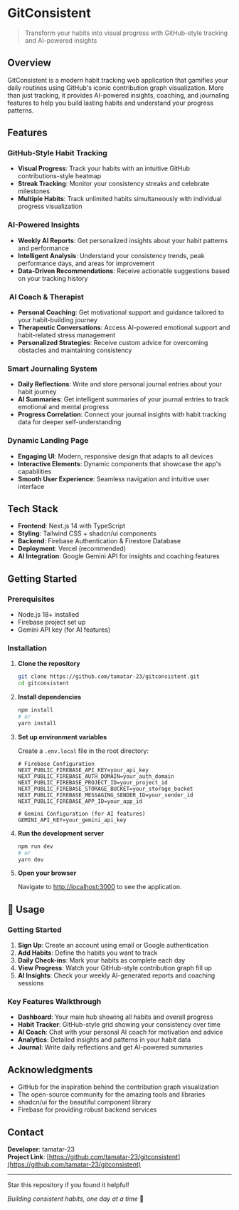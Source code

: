 # GitConsistent 

> Transform your habits into visual progress with GitHub-style tracking and AI-powered insights

##  Overview

GitConsistent is a modern habit tracking web application that gamifies your daily routines using GitHub's iconic contribution graph visualization. More than just tracking, it provides AI-powered insights, coaching, and journaling features to help you build lasting habits and understand your progress patterns.

##  Features

###  GitHub-Style Habit Tracking
- **Visual Progress**: Track your habits with an intuitive GitHub contributions-style heatmap
- **Streak Tracking**: Monitor your consistency streaks and celebrate milestones
- **Multiple Habits**: Track unlimited habits simultaneously with individual progress visualization

###  AI-Powered Insights
- **Weekly AI Reports**: Get personalized insights about your habit patterns and performance
- **Intelligent Analysis**: Understand your consistency trends, peak performance days, and areas for improvement
- **Data-Driven Recommendations**: Receive actionable suggestions based on your tracking history

###  ️ AI Coach & Therapist
- **Personal Coaching**: Get motivational support and guidance tailored to your habit-building journey
- **Therapeutic Conversations**: Access AI-powered emotional support and habit-related stress management
- **Personalized Strategies**: Receive custom advice for overcoming obstacles and maintaining consistency

###  Smart Journaling System
- **Daily Reflections**: Write and store personal journal entries about your habit journey
- **AI Summaries**: Get intelligent summaries of your journal entries to track emotional and mental progress
- **Progress Correlation**: Connect your journal insights with habit tracking data for deeper self-understanding

###  Dynamic Landing Page
- **Engaging UI**: Modern, responsive design that adapts to all devices
- **Interactive Elements**: Dynamic components that showcase the app's capabilities
- **Smooth User Experience**: Seamless navigation and intuitive user interface

##   Tech Stack

- **Frontend**: Next.js 14 with TypeScript
- **Styling**: Tailwind CSS + shadcn/ui components
- **Backend**: Firebase Authentication & Firestore Database
- **Deployment**: Vercel (recommended)
- **AI Integration**: Google Gemini API for insights and coaching features

##  Getting Started

### Prerequisites

- Node.js 18+ installed
- Firebase project set up
- Gemini API key (for AI features)

### Installation

1. **Clone the repository**
   ```bash
   git clone https://github.com/tamatar-23/gitconsistent.git
   cd gitconsistent
   ```

2. **Install dependencies**
   ```bash
   npm install
   # or
   yarn install
   ```

3. **Set up environment variables**

   Create a `.env.local` file in the root directory:
   ```env
   # Firebase Configuration
   NEXT_PUBLIC_FIREBASE_API_KEY=your_api_key
   NEXT_PUBLIC_FIREBASE_AUTH_DOMAIN=your_auth_domain
   NEXT_PUBLIC_FIREBASE_PROJECT_ID=your_project_id
   NEXT_PUBLIC_FIREBASE_STORAGE_BUCKET=your_storage_bucket
   NEXT_PUBLIC_FIREBASE_MESSAGING_SENDER_ID=your_sender_id
   NEXT_PUBLIC_FIREBASE_APP_ID=your_app_id

   # Gemini Configuration (for AI features)
   GEMINI_API_KEY=your_gemini_api_key
   ```

4. **Run the development server**
   ```bash
   npm run dev
   # or
   yarn dev
   ```

5. **Open your browser**

   Navigate to [http://localhost:3000](http://localhost:3000) to see the application.

## 📱 Usage

### Getting Started
1. **Sign Up**: Create an account using email or Google authentication
2. **Add Habits**: Define the habits you want to track
3. **Daily Check-ins**: Mark your habits as complete each day
4. **View Progress**: Watch your GitHub-style contribution graph fill up
5. **AI Insights**: Check your weekly AI-generated reports and coaching sessions

### Key Features Walkthrough
- **Dashboard**: Your main hub showing all habits and overall progress
- **Habit Tracker**: GitHub-style grid showing your consistency over time
- **AI Coach**: Chat with your personal AI coach for motivation and advice
- **Analytics**: Detailed insights and patterns in your habit data
- **Journal**: Write daily reflections and get AI-powered summaries

##  Acknowledgments

- GitHub for the inspiration behind the contribution graph visualization
- The open-source community for the amazing tools and libraries
- shadcn/ui for the beautiful component library
- Firebase for providing robust backend services

##  Contact

**Developer**: tamatar-23  
**Project Link**: [https://github.com/tamatar-23/gitconsistent](https://github.com/tamatar-23/gitconsistent)

---

 Star this repository if you found it helpful!

*Building consistent habits, one day at a time* 🌱